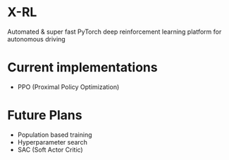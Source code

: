 # X-RL
Automated &amp; super fast PyTorch deep reinforcement learning platform for autonomous driving

# Current implementations
 - PPO (Proximal Policy Optimization)

# Future Plans
 - Population based training
 - Hyperparameter search
 - SAC (Soft Actor Critic)